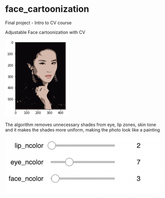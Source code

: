 # face_cartoonization
Final project - Intro to CV course

Adjustable Face cartoonization with CV 

![alt text](https://github.com/nazerek/face_cartoonization/blob/main/girl.png?raw=true)

The algorithm removes unnecessary shades from eye, lip zones, skin tone and it makes the shades more uniform, making the photo look like a painting

![alt text](https://github.com/nazerek/face_cartoonization/blob/main/interactive.png?raw=true)
